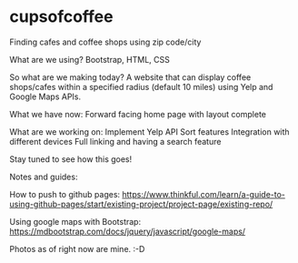 # cupsofcoffee
Finding cafes and coffee shops using zip code/city

What are we using? 
Bootstrap, HTML, CSS

So what are we making today?
A website that can display coffee shops/cafes within a specified radius (default 10 miles) using Yelp and Google Maps APIs. 

What we have now:
Forward facing home page with layout complete

What are we working on:
Implement Yelp API 
Sort features
Integration with different devices 
Full linking and having a search feature 

Stay tuned to see how this goes!

Notes and guides:

How to push to github pages: https://www.thinkful.com/learn/a-guide-to-using-github-pages/start/existing-project/project-page/existing-repo/

Using google maps with Bootstrap: https://mdbootstrap.com/docs/jquery/javascript/google-maps/

Photos as of right now are mine. :-D

